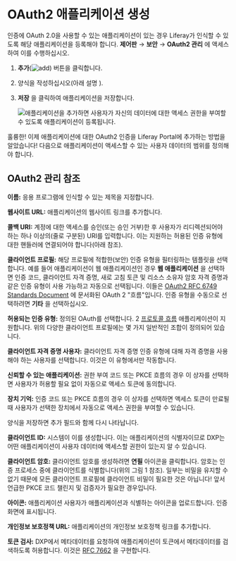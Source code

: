 # OAuth2 애플리케이션 생성

인증에 OAuth 2.0을 사용할 수 있는 애플리케이션이 있는 경우 Liferay가 인식할 수 있도록 해당 애플리케이션을 등록해야 합니다. **제어판** &rarr; **보안** &rarr; **OAuth2 관리** 에 액세스하여 이를 수행하십시오.

1. **추가**(![add](../../images/icon-add.png)) 버튼을 클릭합니다.

1. 양식을 작성하십시오(아래 설명 [](#oauth2-administration-reference) ).

1. **저장** 을 클릭하여 애플리케이션을 저장합니다.

    ![애플리케이션을 추가하면 사용자가 자신의 데이터에 대한 액세스 권한을 부여할 수 있도록 애플리케이션이 등록됩니다.](./creating-oauth2-applications/images/01.png)

훌륭한! 이제 애플리케이션에 대한 OAuth2 인증을 Liferay Portal에 추가하는 방법을 알았습니다! 다음으로 애플리케이션이 액세스할 수 있는 사용자 데이터의 범위를 정의해야 합니다.

## OAuth2 관리 참조

**이름:** 응용 프로그램에 인식할 수 있는 제목을 지정합니다.

**웹사이트 URL:** 애플리케이션의 웹사이트 링크를 추가합니다.

**콜백 URI:** 계정에 대한 액세스를 승인(또는 승인 거부)한 후 사용자가 리디렉션되어야 하는 하나 이상의(줄로 구분된) URI를 입력합니다. 이는 지원하는 허용된 인증 유형에 대한 핸들러에 연결되어야 합니다(아래 참조).

**클라이언트 프로필:** 해당 프로필에 적합한(보안) 인증 유형을 필터링하는 템플릿을 선택합니다. 예를 들어 애플리케이션이 웹 애플리케이션인 경우 **웹 애플리케이션** 을 선택하면 인증 코드, 클라이언트 자격 증명, 새로 고침 토큰 및 리소스 소유자 암호 자격 증명과 같은 인증 유형이 사용 가능하고 자동으로 선택됩니다. 이들은 [OAuth2 RFC 6749 Standards Document](https://tools.ietf.org/html/rfc6749) 에 문서화된 OAuth 2 "흐름"입니다. 인증 유형을 수동으로 선택하려면 **기타** 을 선택하십시오.

**허용되는 인증 유형:** 정의된 OAuth를 선택합니다. 2 [프로토콜 흐름](https://tools.ietf.org/html/rfc6749#section-1.2) 애플리케이션이 지원합니다. 위의 다양한 클라이언트 프로필에는 몇 가지 일반적인 조합이 정의되어 있습니다.

**클라이언트 자격 증명 사용자:** 클라이언트 자격 증명 인증 유형에 대해 자격 증명을 사용해야 하는 사용자를 선택합니다. 이것은 이 유형에서만 작동합니다.

**신뢰할 수 있는 애플리케이션:** 권한 부여 코드 또는 PKCE 흐름의 경우 이 상자를 선택하면 사용자가 허용할 필요 없이 자동으로 액세스 토큰에 동의합니다.

**장치 기억:** 인증 코드 또는 PKCE 흐름의 경우 이 상자를 선택하면 액세스 토큰이 만료될 때 사용자가 선택한 장치에서 자동으로 액세스 권한을 부여할 수 있습니다.

양식을 저장하면 추가 필드와 함께 다시 나타납니다.

**클라이언트 ID:** 시스템이 이를 생성합니다. 이는 애플리케이션의 식별자이므로 DXP는 어떤 애플리케이션이 사용자 데이터에 액세스할 권한이 있는지 알 수 있습니다.

**클라이언트 암호:** 클라이언트 암호를 생성하려면 **연필** 아이콘을 클릭합니다. 암호는 인증 프로세스 중에 클라이언트를 식별합니다(위의 그림 1 참조). 일부는 비밀을 유지할 수 없기 때문에 모든 클라이언트 프로필에 클라이언트 비밀이 필요한 것은 아닙니다! 앞서 언급한 PKCE 코드 챌린지 및 검증자가 필요한 경우입니다.

**아이콘:** 애플리케이션 사용자가 애플리케이션과 식별하는 아이콘을 업로드합니다. 인증 화면에 표시됩니다.

**개인정보 보호정책 URL:** 애플리케이션의 개인정보 보호정책 링크를 추가합니다.

**토큰 검사:** DXP에서 메타데이터를 요청하여 애플리케이션이 토큰에서 메타데이터를 검색하도록 허용합니다. 이것은 [RFC 7662](https://tools.ietf.org/html/rfc7662) 을 구현합니다.
